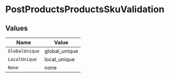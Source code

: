 # PostProductsProductsSkuValidation


## Values

| Name           | Value          |
| -------------- | -------------- |
| `GlobalUnique` | global_unique  |
| `LocalUnique`  | local_unique   |
| `None`         | none           |